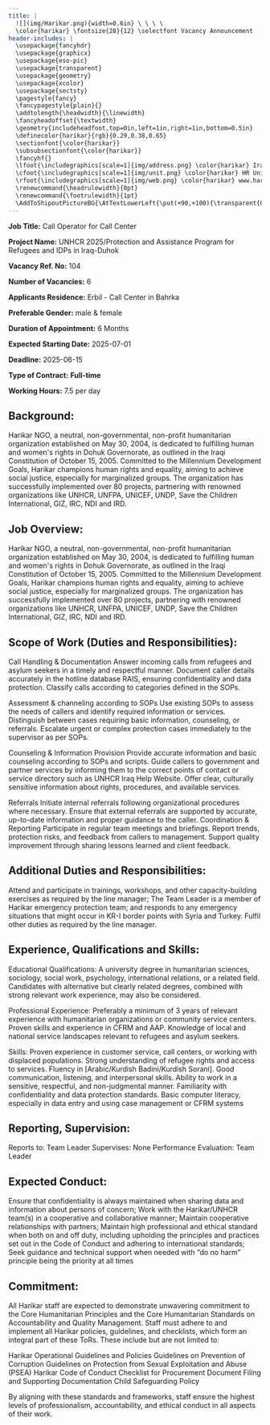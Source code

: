 ```yaml
---
title: |
  ![](img/Harikar.png){width=0.6in} \ \ \ \
  \color{harikar} \fontsize{28}{12} \selectfont Vacancy Announcement
header-includes: |
  \usepackage{fancyhdr}
  \usepackage{graphicx}
  \usepackage{eso-pic}
  \usepackage{transparent}
  \usepackage{geometry}
  \usepackage{xcolor}
  \usepackage{sectsty}
  \pagestyle{fancy}
  \fancypagestyle{plain}{}
  \addtolength{\headwidth}{\linewidth}
  \fancyheadoffset{\textwidth}
  \geometry{includeheadfoot,top=0in,left=1in,right=1in,bottom=0.5in}
  \definecolor{harikar}{rgb}{0.29,0.38,0.65}
  \sectionfont{\color{harikar}}
  \subsubsectionfont{\color{harikar}}
  \fancyhf{}
  \lfoot{\includegraphics[scale=1]{img/address.png} \color{harikar} Iraq-Kurdistan – Duhok \\ \ \ \ \ Medya – Str. / Australia   }
  \cfoot{\includegraphics[scale=1]{img/unit.png} \color{harikar} HR Unit \ \ \ \ \ \ \ \ \ \ \ \ \ \includegraphics[scale=1]{img/phone.png} 0751 414 8317}
  \rfoot{\includegraphics[scale=1]{img/web.png} \color{harikar} www.harikar.org}
  \renewcommand{\headrulewidth}{0pt}
  \renewcommand{\footrulewidth}{1pt}
  \AddToShipoutPictureBG{\AtTextLowerLeft{\put(+90,+100){\transparent{0.1}\includegraphics[width=4in]{img/Harikar.png}}}}
---
```


**Job Title:**  Call Operator for Call Center

**Project Name:**  UNHCR 2025/Protection and Assistance Program for Refugees and IDPs in Iraq-Duhok

**Vacancy Ref. No:** 104

**Number of Vacancies:** 6

**Applicants Residence:**  Erbil - Call Center in Bahrka

**Preferable Gender:**  male & female

**Duration of Appointment:** 6 Months

**Expected Starting Date:**  2025-07-01

**Deadline:**  2025-06-15

**Type of Contract:** **Full-time**

**Working Hours:**  7.5 per day

## Background: 

Harikar NGO, a neutral, non-governmental, non-profit humanitarian organization established on May 30, 2004,
is dedicated to fulfilling human and women's rights in Dohuk Governorate, as outlined in the Iraqi Constitution
of October 15, 2005. Committed to the Millennium Development Goals, Harikar champions human rights and
equality, aiming to achieve social justice, especially for marginalized groups. The organization has successfully
implemented over 80 projects, partnering with renowned organizations like UNHCR, UNFPA, UNICEF, UNDP,
Save the Children International, GIZ, IRC, NDI and IRD.


## Job Overview: 

Harikar NGO, a neutral, non-governmental, non-profit humanitarian organization established on May
30, 2004, is dedicated to fulfilling human and women's rights in Dohuk Governorate, as outlined in the
Iraqi Constitution of October 15, 2005. Committed to the Millennium Development Goals, Harikar
champions human rights and equality, aiming to achieve social justice, especially for marginalized
groups. The organization has successfully implemented over 80 projects, partnering with renowned
organizations like UNHCR, UNFPA, UNICEF, UNDP, Save the Children International, GIZ, IRC, NDI
and IRD.

## Scope of Work (Duties and Responsibilities):

Call Handling & Documentation
Answer incoming calls from refugees and asylum seekers in a timely and respectful
manner.
Document caller details accurately in the hotline database RAIS, ensuring confidentiality
and data protection.
Classify calls according to categories defined in the SOPs.

Assessment & channeling according to SOPs 
Use existing SOPs to assess the needs of callers and identify required information or
services.
Distinguish between cases requiring basic information, counseling, or referrals.
Escalate urgent or complex protection cases immediately to the supervisor as per SOPs.

Counseling & Information Provision
Provide accurate information and basic counseling according to SOPs and scripts.
Guide callers to government and partner services by informing them to the correct points
of contact or service directory such as UNHCR Iraq Help Website.
Offer clear, culturally sensitive information about rights, procedures, and available
services.

Referrals
Initiate internal referrals following organizational procedures where necessary.
Ensure that external referrals are supported by accurate, up-to-date information and
proper guidance to the caller.
Coordination & Reporting
Participate in regular team meetings and briefings.
Report trends, protection risks, and feedback from callers to management.
Support quality improvement through sharing lessons learned and client feedback.


## Additional Duties and Responsibilities:

Attend and participate in trainings, workshops, and other capacity-building exercises as
required by the line manager;
The Team Leader is a member of Harikar emergency protection team; and responds to any
emergency situations that might occur in KR-I border points with Syria and Turkey.
Fulfil other duties as required by the line manager.

## Experience, Qualifications and Skills:

Educational Qualifications:
A university degree in humanitarian sciences, sociology, social work, psychology, international
relations, or a related field. Candidates with alternative but clearly related degrees, combined
with strong relevant work experience, may also be considered.

Professional Experience:
Preferably a minimum of 3 years of relevant experience with humanitarian organizations or
community service centers.
Proven skills and experience in CFRM and AAP.
Knowledge of local and national service landscapes relevant to refugees and asylum seekers.

Skills:
Proven experience in customer service, call centers, or working with displaced populations.
Strong understanding of refugee rights and access to services.
Fluency in [Arabic/Kurdish Badini/Kurdish Sorani].
Good communication, listening, and interpersonal skills.
Ability to work in a sensitive, respectful, and non-judgmental manner.
Familiarity with confidentiality and data protection standards.
Basic computer literacy, especially in data entry and using case management or CFRM
systems

## Reporting, Supervision:
Reports to: Team Leader
Supervises: None
Performance Evaluation: Team Leader

## Expected Conduct: 

Ensure that confidentiality is always maintained when sharing data and information
about persons of concern;
Work with the Harikar/UNHCR team(s) in a cooperative and collaborative manner;
Maintain cooperative relationships with partners;
Maintain high professional and ethical standard when both on and off duty, including
upholding the principles and practices set out in the Code of Conduct and adhering to
international standards;
Seek guidance and technical support when needed with “do no harm” principle being the priority at all
times

## Commitment: 

All Harikar staff are expected to demonstrate unwavering commitment to the Core Humanitarian
Principles and the Core Humanitarian Standards on Accountability and Quality Management.
Staff must adhere to and implement all Harikar policies, guidelines, and checklists, which form an
integral part of these ToRs. These include but are not limited to:

Harikar Operational Guidelines and Policies
Guidelines on Prevention of Corruption
Guidelines on Protection from Sexual Exploitation and Abuse (PSEA)
Harikar Code of Conduct
Checklist for Procurement Document Filing and Supporting Documentation
Child Safeguarding Policy

By aligning with these standards and frameworks, staff ensure the highest levels of professionalism,
accountability, and ethical conduct in all aspects of their work.